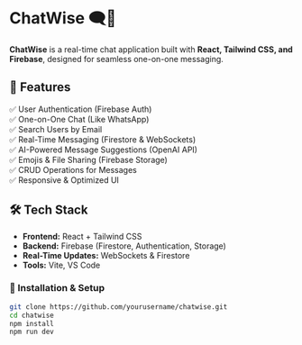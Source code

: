 # ChatWise 🗨️💬

**ChatWise** is a real-time chat application built with **React, Tailwind CSS, and Firebase**, designed for seamless one-on-one messaging.

## 🚀 Features

✅ User Authentication (Firebase Auth)  
✅ One-on-One Chat (Like WhatsApp)  
✅ Search Users by Email  
✅ Real-Time Messaging (Firestore & WebSockets)  
✅ AI-Powered Message Suggestions (OpenAI API)  
✅ Emojis & File Sharing (Firebase Storage)  
✅ CRUD Operations for Messages  
✅ Responsive & Optimized UI

## 🛠️ Tech Stack

- **Frontend:** React + Tailwind CSS
- **Backend:** Firebase (Firestore, Authentication, Storage)
- **Real-Time Updates:** WebSockets & Firestore
- **Tools:** Vite, VS Code

### 📌 Installation & Setup

```bash
git clone https://github.com/yourusername/chatwise.git
cd chatwise
npm install
npm run dev
```
